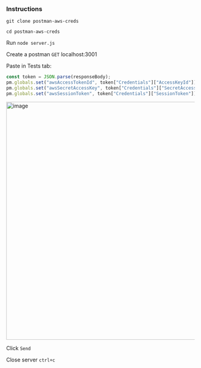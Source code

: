 ### Instructions

`git clone postman-aws-creds`

`cd postman-aws-creds`

Run `node server.js`

Create a postman `GET` localhost:3001

Paste in Tests tab:

```javascript
const token = JSON.parse(responseBody);
pm.globals.set("awsAccessTokenId", token["Credentials"]["AccessKeyId"]);
pm.globals.set("awsSecretAccessKey", token["Credentials"]["SecretAccessKey"]);
pm.globals.set("awsSessionToken", token["Credentials"]["SessionToken"]);
```

<img width="637" alt="image" src="https://github.com/JuanRaya07/postman-aws-creds/assets/130441696/2690f44d-7b20-4e2a-8fb7-ea53c19fb122">

Click `Send`

Close server `ctrl+c`
